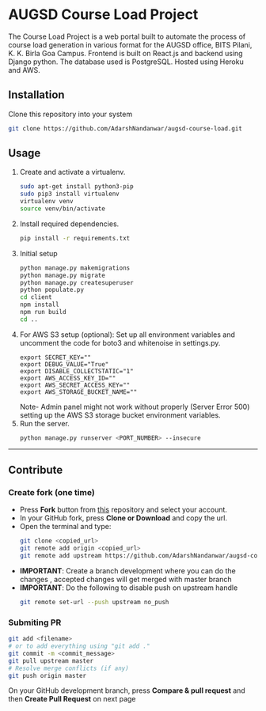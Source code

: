# AUGSD Course Load Project

The Course Load Project is a web portal built to automate the process of course load generation in various format for the AUGSD office, BITS Pilani, K. K. Birla Goa Campus.
Frontend is built on React.js and backend using Django python. The database used is PostgreSQL. Hosted using Heroku and AWS.

## Installation
Clone this repository into your system
```bash
git clone https://github.com/AdarshNandanwar/augsd-course-load.git
```
## Usage
1. Create and activate a virtualenv.
    ```bash
    sudo apt-get install python3-pip
    sudo pip3 install virtualenv 
    virtualenv venv 
    source venv/bin/activate
    ```
2. Install required dependencies.
    ```bash
    pip install -r requirements.txt
    ```
3. Initial setup
    ```bash
    python manage.py makemigrations
    python manage.py migrate
    python manage.py createsuperuser
    python populate.py
    cd client
    npm install
    npm run build
    cd ..
    ```
4. For AWS S3 setup (optional): Set up all environment variables and uncomment the code for boto3 and whitenoise in settings.py.
    ```
    export SECRET_KEY=""
    export DEBUG_VALUE="True"
    export DISABLE_COLLECTSTATIC="1"
    export AWS_ACCESS_KEY_ID=""
    export AWS_SECRET_ACCESS_KEY=""
    export AWS_STORAGE_BUCKET_NAME=""
    ```
    Note- Admin panel might not work without properly (Server Error 500) setting up the AWS S3 storage bucket environment variables.
4. Run the server.
    ```bash
    python manage.py runserver <PORT_NUMBER> --insecure
    ```

---

## Contribute
### Create fork (one time)
- Press **Fork** button from [this](https://github.com/AdarshNandanwar/augsd-course-load) repository and select your account.
- In your GitHub fork, press **Clone or Download** and copy the url.
- Open the terminal and type: 
    ```bash
    git clone <copied_url>
    git remote add origin <copied_url>
    git remote add upstream https://github.com/AdarshNandanwar/augsd-course-load
    ```
- **IMPORTANT**: Create a branch development where you can do the changes , accepted changes will get merged with master branch
- **IMPORTANT**: Do the following to disable push on upstream handle
    ```bash
    git remote set-url --push upstream no_push
    ```

### Submiting PR
```bash
git add <filename>
# or to add everything using "git add ."
git commit -m <commit_message>
git pull upstream master
# Resolve merge conflicts (if any)
git push origin master
```
On your GitHub development branch, press **Compare & pull request** and then **Create Pull Request** on next page
